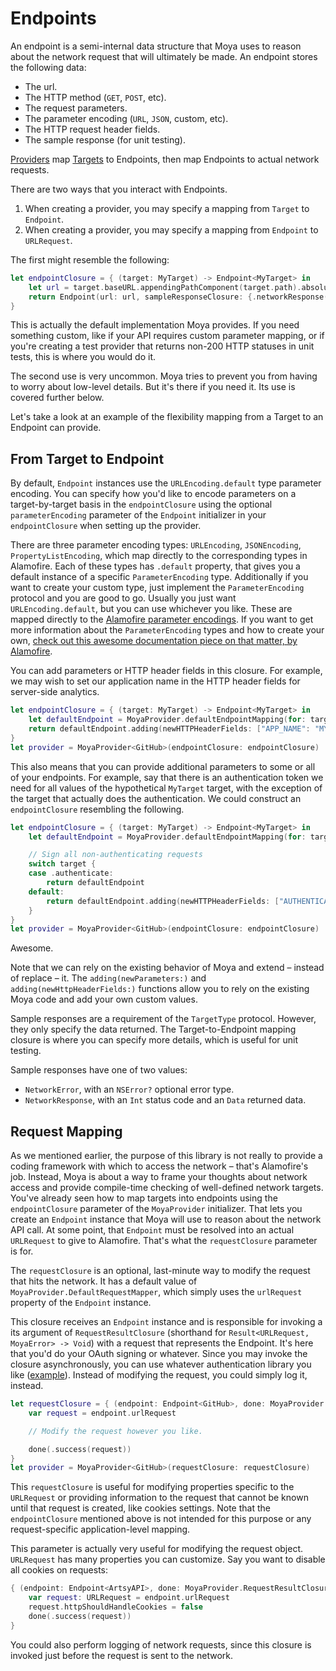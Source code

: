 Endpoints
=========

An endpoint is a semi-internal data structure that Moya uses to reason about
the network request that will ultimately be made. An endpoint stores the
following data:

- The url.
- The HTTP method (`GET`, `POST`, etc).
- The request parameters.
- The parameter encoding (`URL`, `JSON`, custom, etc).
- The HTTP request header fields.
- The sample response (for unit testing).

[Providers](Providers.md) map [Targets](Targets.md) to Endpoints, then map
Endpoints to actual network requests.

There are two ways that you interact with Endpoints.

1. When creating a provider, you may specify a mapping from `Target` to `Endpoint`.
1. When creating a provider, you may specify a mapping from `Endpoint` to `URLRequest`.

The first might resemble the following:

```swift
let endpointClosure = { (target: MyTarget) -> Endpoint<MyTarget> in
    let url = target.baseURL.appendingPathComponent(target.path).absoluteString
    return Endpoint(url: url, sampleResponseClosure: {.networkResponse(200, target.sampleData)}, method: target.method, parameters: target.parameters)
}
```

This is actually the default implementation Moya provides. If you need something
custom, like if your API requires custom parameter mapping, or if you're
creating a test provider that returns non-200 HTTP statuses in unit tests, this
is where you would do it.

The second use is very uncommon. Moya tries to prevent you from having to worry
about low-level details. But it's there if you need it. Its use is covered
further below.

Let's take a look at an example of the flexibility mapping from a Target to
an Endpoint can provide.

From Target to Endpoint
-----------------------

By default, `Endpoint` instances use the `URLEncoding.default` type parameter
encoding. You can specify how you'd like to encode parameters on a
target-by-target basis in the `endpointClosure` using the optional
`parameterEncoding` parameter of the `Endpoint` initializer in your
`endpointClosure` when setting up the provider.

There are three parameter encoding types: `URLEncoding`, `JSONEncoding`,
`PropertyListEncoding`,  which map directly to the corresponding types in
Alamofire. Each of these types has `.default` property, that gives you a default
instance of a specific `ParameterEncoding` type. Additionally if you want to
create your custom type, just implement the `ParameterEncoding` protocol and you
are good to go. Usually you just want `URLEncoding.default`, but you can use
whichever you like. These are mapped directly to the [Alamofire parameter encodings](https://github.com/Alamofire/Alamofire/blob/95a0ad51be27d99416401e186dc390063b4a85cf/Source/ParameterEncoding.swift#L48). If you want to get more information about the
`ParameterEncoding` types and how to create your own,
[check out this awesome documentation piece on that matter, by Alamofire](https://github.com/Alamofire/Alamofire/blob/95a0ad51be27d99416401e186dc390063b4a85cf/README.md#parameter-encoding).

You can add parameters or HTTP header fields in this closure. For example, we
may wish to set our application name in the HTTP header fields for server-side
analytics.

```swift
let endpointClosure = { (target: MyTarget) -> Endpoint<MyTarget> in
    let defaultEndpoint = MoyaProvider.defaultEndpointMapping(for: target)
    return defaultEndpoint.adding(newHTTPHeaderFields: ["APP_NAME": "MY_AWESOME_APP"])
}
let provider = MoyaProvider<GitHub>(endpointClosure: endpointClosure)
```

This also means that you can provide additional parameters to some or all of
your endpoints. For example, say that there is an authentication token we need
for  all values of the hypothetical `MyTarget` target, with the exception of the
target that actually does the authentication. We could construct an
`endpointClosure` resembling the following.

```swift
let endpointClosure = { (target: MyTarget) -> Endpoint<MyTarget> in
    let defaultEndpoint = MoyaProvider.defaultEndpointMapping(for: target)

    // Sign all non-authenticating requests
    switch target {
    case .authenticate:
        return defaultEndpoint
    default:
        return defaultEndpoint.adding(newHTTPHeaderFields: ["AUTHENTICATION_TOKEN": GlobalAppStorage.authToken])
    }
}
let provider = MoyaProvider<GitHub>(endpointClosure: endpointClosure)
```

Awesome.

Note that we can rely on the existing behavior of Moya and extend – instead
of replace – it. The `adding(newParameters:)` and `adding(newHttpHeaderFields:)`
functions allow you to rely on the existing Moya code and add your own custom
values.

Sample responses are a requirement of the `TargetType` protocol. However, they
only specify the data returned. The Target-to-Endpoint mapping closure is where
you can specify more details, which is useful for unit testing.

Sample responses have one of two values:

- `NetworkError`, with an `NSError?` optional error type.
- `NetworkResponse`, with an `Int` status code and an `Data` returned data.


Request Mapping
---------------

As we mentioned earlier, the purpose of this library is not really to provide a
coding framework with which to access the network – that's Alamofire's job.
Instead, Moya is about a way to frame your thoughts about network access and
provide compile-time checking of well-defined network targets. You've already
seen how to map targets into endpoints using the `endpointClosure` parameter
of the `MoyaProvider` initializer. That lets you create an `Endpoint` instance
that Moya will use to reason about the network API call. At some point, that
`Endpoint` must be resolved into an actual `URLRequest` to give to Alamofire.
That's what the `requestClosure` parameter is for.

The `requestClosure` is an optional, last-minute way to modify the request
that hits the network. It has a default value of `MoyaProvider.DefaultRequestMapper`,
which simply uses the `urlRequest` property of the `Endpoint` instance.

This closure receives an `Endpoint` instance and is responsible for invoking a
its argument of `RequestResultClosure` (shorthand for `Result<URLRequest, MoyaError> -> Void`) with a request that represents the Endpoint.
It's here that you'd do your OAuth signing or whatever. Since you may invoke the
closure asynchronously, you can use whatever authentication library you like ([example](https://github.com/rheinfabrik/Heimdallr.swift)).
Instead of modifying the request, you could simply log it, instead.

```swift
let requestClosure = { (endpoint: Endpoint<GitHub>, done: MoyaProvider.RequestResultClosure) in
    var request = endpoint.urlRequest

    // Modify the request however you like.

    done(.success(request))
}
let provider = MoyaProvider<GitHub>(requestClosure: requestClosure)
```

This `requestClosure` is useful for modifying properties specific to the `URLRequest` or providing information to the request that cannot be known until that request is created, like cookies settings. Note that the `endpointClosure` mentioned above is not intended for this purpose or any request-specific application-level mapping.

This parameter is actually very useful for modifying the request object.
`URLRequest` has many properties you can customize. Say you want to disable
all cookies on requests:

```swift
{ (endpoint: Endpoint<ArtsyAPI>, done: MoyaProvider.RequestResultClosure) in
    var request: URLRequest = endpoint.urlRequest
    request.httpShouldHandleCookies = false
    done(.success(request))
}
```

You could also perform logging of network requests, since this closure is
invoked just before the request is sent to the network.
